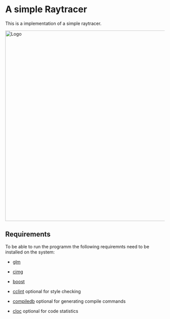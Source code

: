 # A simple Raytracer

This is a implementation of a simple raytracer.

<img src="images/bistro.png" alt="Logo" width="1080" height="600">


## Requirements
To be able to run the programm the following requiremnts need to be installed on
the system:

- [glm](https://glm.g-truc.net/0.9.9/)
- [cimg](https://cimg.eu/)
- [boost](https://www.boost.org/doc/libs/1_31_0/libs/lambda/doc/lambda_docs_as_one_file.html)

- [cclint](https://github.com/ollix/cclint) optional for style checking
- [compiledb](https://pypi.org/project/compiledb/) optional for generating compile commands
- [cloc](https://github.com/AlDanial/cloc) optional for code statistics
